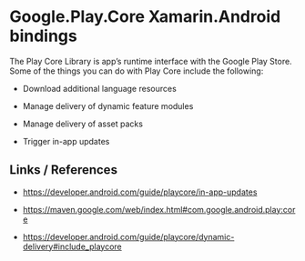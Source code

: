 # Google.Play.Core Xamarin.Android bindings  

The Play Core Library is app’s runtime interface with the Google Play Store. Some of the things you can do with 
Play Core include the following:

*   Download additional language resources

*   Manage delivery of dynamic feature modules

*   Manage delivery of asset packs

*   Trigger in-app updates

## Links / References

*   https://developer.android.com/guide/playcore/in-app-updates

*   https://maven.google.com/web/index.html#com.google.android.play:core

*   https://developer.android.com/guide/playcore/dynamic-delivery#include_playcore




